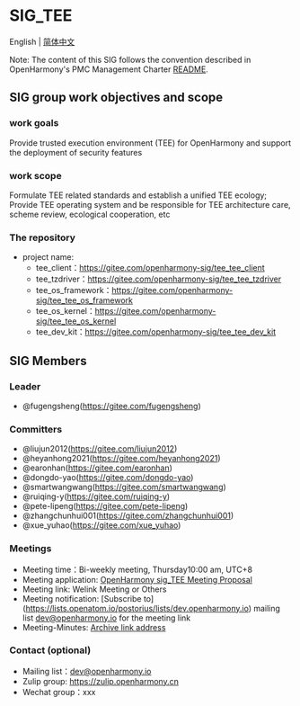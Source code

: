 # SIG_TEE
English | [简体中文](./sig_tee_cn.md)

Note: The content of this SIG follows the convention described in OpenHarmony's PMC Management Charter [README](/zh/pmc.md).

## SIG group work objectives and scope

### work goals
Provide trusted execution environment (TEE) for OpenHarmony and support the deployment of security features

### work scope
Formulate TEE related standards and establish a unified TEE ecology; Provide TEE operating system and be responsible for TEE architecture care, scheme review, ecological cooperation, etc

### The repository
- project name:
  - tee_client：https://gitee.com/openharmony-sig/tee_tee_client
  - tee_tzdriver：https://gitee.com/openharmony-sig/tee_tee_tzdriver
  - tee_os_framework：https://gitee.com/openharmony-sig/tee_tee_os_framework
  - tee_os_kernel：https://gitee.com/openharmony-sig/tee_tee_os_kernel
  - tee_dev_kit：https://gitee.com/openharmony-sig/tee_tee_dev_kit

## SIG Members

### Leader
- @fugengsheng(https://gitee.com/fugengsheng)

### Committers
- @liujun2012(https://gitee.com/liujun2012)
- @heyanhong2021(https://gitee.com/heyanhong2021)
- @earonhan(https://gitee.com/earonhan)
- @dongdo-yao(https://gitee.com/dongdo-yao)
- @smartwangwang(https://gitee.com/smartwangwang)
- @ruiqing-y(https://gitee.com/ruiqing-y)
- @pete-lipeng(https://gitee.com/pete-lipeng)
- @zhangchunhui001(https://gitee.com/zhangchunhui001)
- @xue_yuhao(https://gitee.com/xue_yuhao)

 ### Meetings
- Meeting time：Bi-weekly meeting, Thursday10:00 am, UTC+8
- Meeting application: [OpenHarmony sig_TEE Meeting Proposal](https://shimo.im/sheets/dCdrQtJvhHyv8QTj/MODOC)
- Meeting link: Welink Meeting or Others
- Meeting notification: [Subscribe to] (https://lists.openatom.io/postorius/lists/dev.openharmony.io) mailing list dev@openharmony.io for the meeting link
- Meeting-Minutes: [Archive link address](https://gitee.com/openharmony-sig/sig-content)

### Contact (optional)

- Mailing list：dev@openharmony.io
- Zulip group: https://zulip.openharmony.cn
- Wechat group：xxx
